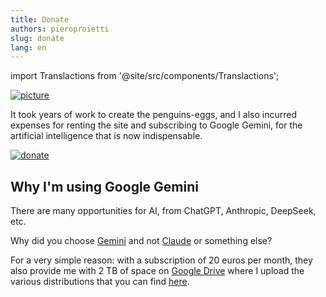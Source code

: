 ```yaml
---
title: Donate
authors: pieroproietti
slug: donate
lang: en
---
```

import Translactions from '@site/src/components/Translactions';

<Translactions />

[![picture](/img/donate-picture.png)](https://paypal.me/penguinseggs)

It took years of work to create the penguins-eggs, and I also incurred expenses for renting the site and subscribing to Google Gemini, for the artificial intelligence that is now indispensable.

[![donate](https://img.shields.io/badge/Donate-00457C?style=for-the-badge&logo=paypal&logoColor=white)](https://paypal.me/penguinseggs)

## Why I'm using Google Gemini
There are many opportunities for AI, from ChatGPT, Anthropic, DeepSeek, etc. 

Why did you choose [Gemini](https://gemini.google.com/) and not [Claude](https://claude.ai)  or something else?

For a very simple reason: with a subscription of 20 euros per month, they also provide me with 2 TB of space on [Google Drive](https://drive.google.com/) where I upload the various distributions that you can find [here](https://drive.google.com/drive/folders/19M7fDEebPZjEY4yHD79zSMWFndCPishN?hl).